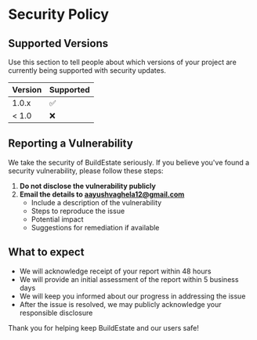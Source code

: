 # Security Policy



## Supported Versions

Use this section to tell people about which versions of your project are currently being supported with security updates.

| Version | Supported          |
| ------- | ------------------ |
| 1.0.x   | :white_check_mark: |
| < 1.0   | :x:                |

## Reporting a Vulnerability

We take the security of BuildEstate seriously. If you believe you've found a security vulnerability, please follow these steps:

1. **Do not disclose the vulnerability publicly**
2. **Email the details to aayushvaghela12@gmail.com**
   - Include a description of the vulnerability
   - Steps to reproduce the issue
   - Potential impact
   - Suggestions for remediation if available

## What to expect
- We will acknowledge receipt of your report within 48 hours
- We will provide an initial assessment of the report within 5 business days
- We will keep you informed about our progress in addressing the issue
- After the issue is resolved, we may publicly acknowledge your responsible disclosure

Thank you for helping keep BuildEstate and our users safe!